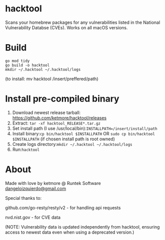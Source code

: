 # hacktool
Scans your homebrew packages for any vulnerabilities listed in the National Vulnerability Databse (CVEs).
Works on all macOS versions. 

# Build
```
go mod tidy
go build -o hacktool
mkdir ~/.hacktool ~/.hacktool/logs
```
(to install: mv hacktool /insert/preffered/path)

# Install pre-compiled binary
1. Download newest release tarball: https://github.com/ketmore/hacktool/releases
2. Extract: ```tar -xf hacktool_RELEASE*.tar.gz```
3. Set install path (I use /usr/local/bin):```INSTALLPATH=/insert/install/path```
4. Install binary:```cp bin/hacktool $INSTALLPATH``` OR ```sudo cp bin/hacktool $INSTALLPATH``` (if chosen install path is root owned)
5. Create logs directory:```mkdir ~/.hacktool ~/.hacktool/logs```
6. Run:```hacktool```

# About
Made with love by ketmore @ Runtek Software <dangeloizquierdo@gmail.com>

Special thanks to:

github.com/go-resty/resty/v2 - for handling api requests

nvd.nist.gov - for CVE data

(NOTE: Vulnerability data is updated independently from hacktool, ensuring access to newest data even when using a deprecated version.)
